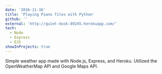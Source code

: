 ```yaml
---
date: '2016-11-16'
title: 'Playing Piano Tiles with Python'
github: ''
external: 'http://quiet-dusk-89245.herokuapp.com/'
tech:
  - Node
  - Express
  - EJS
showInProjects: true
---
```


Simple weather app made with Node.js, Express, and Heroku. Utilized the OpenWeatherMap API and Google Maps API.
